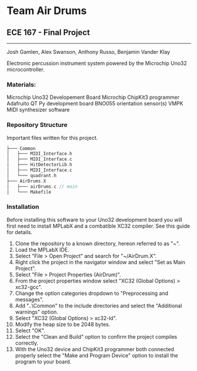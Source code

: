 # Team Air Drums
## ECE 167 - Final Project
---
Josh Gamlen, Alex Swanson, Anthony Russo, Benjamin Vander Klay

Electronic percussion instrument system powered by the Microchip Uno32 microcontroller.

### Materials:

Microchip Uno32 Developement Board
Microchip ChipKit3 programmer
Adafruito QT Py development board
BNO055 orientation sensor(s)
VMPK MIDI synthesizer software

### Repository Structure
Important files written for this project.
```c
├─── Common
│   ├─── MIDI_Interface.h
│   ├─── MIDI_Interface.c
│   ├─── HitDetectorLib.h
│   ├─── MIDI_Interface.c
│   └─── quadrant.h
├─── AirDrums.X
│   ├─── airDrums.c // main
│   └─── Makefile
```

### Installation
Before installing this software to your Uno32 development board you will first need to
install MPLabX and a combatible XC32 compiler. See this guide for details.

1. Clone the repository to a known directory, hereon referred to as "~".
2. Load the MPLabX IDE.
3. Select "File > Open Project" and search for "~/AirDrum.X".
4. Right click the project in the navigator window and select "Set as Main Project".
5. Select "File > Project Properties (AirDrum)".
6. From the project properties window select "XC32 (Global Options) > xc32-gcc".
7. Change the option categories dropdown to "Preprocessing and messages".
8. Add "..\Common" to the include directories and select the "Additional warnings" option.
9. Select "XC32 (Global Options) > xc32-ld".
10. Modify the heap size to be 2048 bytes.
11. Select "OK".
12. Select the "Clean and Build" option to confirm the project compiles correctly.
13. With the Uno32 device and ChipKit3 programmer both connected properly select the
"Make and Program Device" option to install the program to your board.

